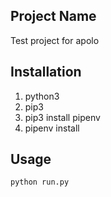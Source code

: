 
## Project Name

Test project for apolo

## Installation

1. python3
2. pip3
3. pip3 install pipenv
4. pipenv install

## Usage

```python
python run.py

```

